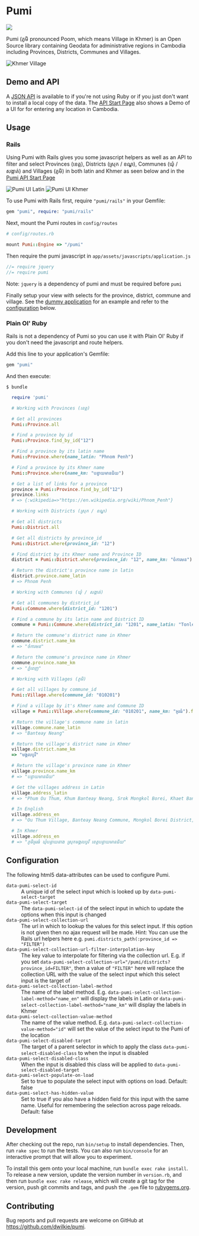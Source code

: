 # Pumi

![](https://github.com/dwilkie/pumi/workflows/Build/badge.svg)

Pumi (ភូមិ pronounced Poom, which means Village in Khmer) is an Open Source library containing Geodata for administrative regions in Cambodia including Provinces, Districts, Communes and Villages.

![Khmer Village](https://raw.githubusercontent.com/dwilkie/pumi/master/pumi.jpg)

## Demo and API

A [JSON API](https://pumi.onrender.com/) is available to if you're not using Ruby or if you just don't want to install a local copy of the data. The [API Start Page](https://pumi.onrender.com/) also shows a Demo of a UI for for entering any location in Cambodia.

## Usage

### Rails

Using Pumi with Rails gives you some javascript helpers as well as an API to filter and select Provinces (ខេត្ត), Districts (ស្រុក / ខណ្ឌ), Communes (ឃុំ / សង្កាត់) and Villages (ភូមិ) in both latin and Khmer as seen below and in the [Pumi API Start Page](https://pumi.onrender.com/)

![Pumi UI Latin](https://raw.githubusercontent.com/dwilkie/pumi/master/pumi_ui_en.png)
![Pumi UI Khmer](https://raw.githubusercontent.com/dwilkie/pumi/master/pumi_ui_km.png)

To use Pumi with Rails first, require `"pumi/rails"` in your Gemfile:

```ruby
gem "pumi", require: "pumi/rails"
```

Next, mount the Pumi routes in `config/routes`

```ruby
# config/routes.rb

mount Pumi::Engine => "/pumi"
```

Then require the pumi javascript in `app/assets/javascripts/application.js`

```js
//= require jquery
//= require pumi
```

Note: `jquery` is a dependency of pumi and must be required before `pumi`

Finally setup your view with selects for the province, district, commune and village. See the [dummy application](https://github.com/dwilkie/pumi/blob/master/spec/dummy/app/views/addresses/new.html.erb) for an example and refer to the [configuration](#configuration) below.

### Plain Ol' Ruby

Rails is not a dependency of Pumi so you can use it with Plain Ol' Ruby if you don't need the javascript and route helpers.

Add this line to your application's Gemfile:

```ruby
gem "pumi"
```

And then execute:

    $ bundle

```ruby
  require 'pumi'

  # Working with Provinces (ខេត្ត)

  # Get all provinces
  Pumi::Province.all

  # Find a province by id
  Pumi::Province.find_by_id("12")

  # Find a province by its latin name
  Pumi::Province.where(name_latin: "Phnom Penh")

  # Find a province by its Khmer name
  Pumi::Province.where(name_km: "បន្ទាយមានជ័យ")

  # Get a list of links for a province
  province = Pumi::Province.find_by_id("12")
  province.links
  # => {:wikipedia=>"https://en.wikipedia.org/wiki/Phnom_Penh"}

  # Working with Districts (ស្រុក / ខណ្ឌ)

  # Get all districts
  Pumi::District.all

  # Get all districts by province_id
  Pumi::District.where(province_id: "12")

  # Find district by its Khmer name and Province ID
  district = Pumi::District.where(province_id: "12", name_km: "ចំការមន").first

  # Return the district's province name in latin
  district.province.name_latin
  # => Phnom Penh

  # Working with Communes (ឃុំ / សង្កាត់)

  # Get all communes by district_id
  Pumi::Commune.where(district_id: "1201")

  # Find a commune by its latin name and District ID
  commune = Pumi::Commune.where(district_id: "1201", name_latin: "Tonle Basak").first

  # Return the commune's district name in Khmer
  commune.district.name_km
  # => "ចំការមន"

  # Return the commune's province name in Khmer
  commune.province.name_km
  # => "ភ្នំពេញ"

  # Working with Villages (ភូមិ)

  # Get all villages by commune_id
  Pumi::Village.where(commune_id: "010201")

  # Find a village by it's Khmer name and Commune ID
  village = Pumi::Village.where(commune_id: "010201", name_km: "អូរធំ").first

  # Return the village's commune name in latin
  village.commune.name_latin
  # => "Banteay Neang"

  # Return the village's district name in Khmer
  village.district.name_km
  => "មង្គលបូរី"

  # Return the village's province name in Khmer
  village.province.name_km
  # => "បន្ទាយមានជ័យ"

  # Get the villages address in Latin
  village.address_latin
  # => "Phum Ou Thum, Khum Banteay Neang, Srok Mongkol Borei, Khaet Banteay Meanchey"

  # In English
  village.address_en
  # => "Ou Thum Village, Banteay Neang Commune, Mongkol Borei District, Banteay Meanchey Province"

  # In Khmer
  village.address_en
  # => "ភូមិអូរធំ ឃុំបន្ទាយនាង ស្រុកមង្គលបូរី ខេត្តបន្ទាយមានជ័យ"
```

## Configuration

The following html5 data-attributes can be used to configure Pumi.

<dl>
  <dt><code>data-pumi-select-id</code></dt>
  <dd>A unique id of the select input which is looked up by <code>data-pumi-select-target</code></dd>
  <dt><code>data-pumi-select-target</code></dt>
  <dd>The <code>data-pumi-select-id</code> of the select input in which to update the options when this input is changed</dd>
  <dt><code>data-pumi-select-collection-url</code></dt>
  <dd>The url in which to lookup the values for this select input. If this option is not given then no ajax request will be made. Hint: You can use the Rails url helpers here e.g. <code>pumi.districts_path(:province_id => "FILTER")</code></dd>
  <dt><code>data-pumi-select-collection-url-filter-interpolation-key</code></dt>
  <dd>The key value to interpolate for filtering via the collection url. E.g. if you set <code>data-pumi-select-collection-url="/pumi/districts?province_id=FILTER"</code>, then a value of <code>"FILTER"</code> here will replace the collection URL with the value of the select input which this select input is the target of</dd>
  <dt><code>data-pumi-select-collection-label-method</code></dt>
  <dd>The name of the label method. E.g. <code>data-pumi-select-collection-label-method="name_en"</code> will display the labels in Latin or <code>data-pumi-select-collection-label-method="name_km"</code> will display the labels in Khmer</dd>
  <dt><code>data-pumi-select-collection-value-method</code></dt>
  <dd>The name of the value method. E.g. <code>data-pumi-select-collection-value-method="id"</code> will set the value of the select input to the Pumi of the location</dd>
  <dt><code>data-pumi-select-disabled-target</code></dt>
  <dd>The target of a parent selector in which to apply the class <code>data-pumi-select-disabled-class</code> to when the input is disabled</dd>
  <dt><code>data-pumi-select-disabled-class</code></dt>
  <dd>When the input is disabled this class will be applied to <code>data-pumi-select-disabled-target</code></dd>
  <dt><code>data-pumi-select-populate-on-load</code></dt>
  <dd>Set to true to populate the select input with options on load. Default: false</dd>
  <dt><code>data-pumi-select-has-hidden-value</code></dt>
  <dd>Set to true if you also have a hidden field for this input with the same name. Useful for remembering the selection across page reloads. Default: false</dd>
</dl>

## Development

After checking out the repo, run `bin/setup` to install dependencies. Then, run `rake spec` to run the tests. You can also run `bin/console` for an interactive prompt that will allow you to experiment.

To install this gem onto your local machine, run `bundle exec rake install`. To release a new version, update the version number in `version.rb`, and then run `bundle exec rake release`, which will create a git tag for the version, push git commits and tags, and push the `.gem` file to [rubygems.org](https://rubygems.org).

## Contributing

Bug reports and pull requests are welcome on GitHub at https://github.com/dwilkie/pumi.
